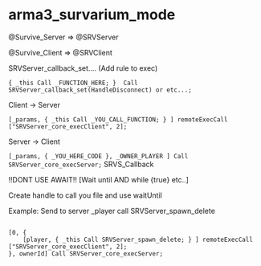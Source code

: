 # arma3_survarium_mode
<span>
<p>@Survive_Server => @SRVServer</p>
<p>@Survive_Client => @SRVClient</p>
</span>

<span>
<p>SRVServer_callback_set.... (Add rule to exec)</p>
<code>{ _this Call _FUNCTION_HERE; }  Call SRVServer_callback_set(HandleDisconnect) or etc...;</code>
<p>Client -> Server</p>
<code>[_params, { _this Call _YOU_CALL_FUNCTION; } ] remoteExecCall ["SRVServer_core_execClient", 2];</code>
<p>Server -> Client</p>
<code>[_params, { _YOU_HERE_CODE }, _OWNER_PLAYER ] Call SRVServer_core_execServer;</code>
</span>


<span>
SRVS_Callback
<p>!!DONT USE AWAIT!! [Wait until AND while {true} etc..]</p>
<p>Create handle to call you file and use waitUntil</p>
<p>Example: Send to server _player call SRVServer_spawn_delete</p>
<code>
[0, { 
    [player, { _this Call SRVServer_spawn_delete; } ] remoteExecCall ["SRVServer_core_execClient", 2];
}, ownerId] Call SRVServer_core_execServer;
</code>
</span>
</span>
